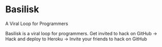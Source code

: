 # Basilisk
A Viral Loop for Programmers

Basilisk is a viral loop for programmers.  Get invited to hack on GitHub &rarr; Hack and deploy to Heroku &rarr; Invite your friends to hack on GitHub
